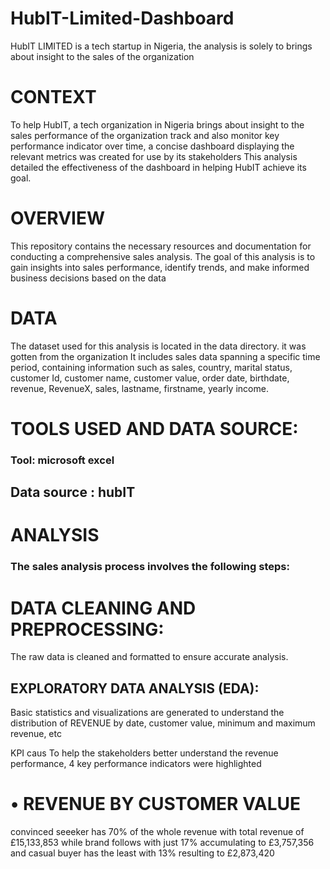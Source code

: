 # HubIT-Limited-Dashboard
HubIT LIMITED is a tech startup in Nigeria, the analysis is solely to brings about insight to the sales of the organization 

 # CONTEXT

To help HubIT, a tech organization in Nigeria brings about insight to the sales performance of the organization track and also monitor key performance indicator
over time, a concise dashboard displaying the relevant metrics was created for use by its stakeholders This analysis detailed the effectiveness
of the dashboard in helping HubIT achieve its goal.

# OVERVIEW

This repository contains the necessary resources and documentation for conducting a comprehensive sales analysis. The goal of this analysis is to gain 
insights into sales performance, identify trends, and make informed business decisions based on the data

# DATA

The dataset used for this analysis is located in the data directory. it was gotten from the organization It includes sales data spanning a specific time period, 
containing information such as sales, country, marital status, customer Id, customer name, customer value, order date, birthdate, revenue, RevenueX, sales, lastname,
firstname, yearly income.

 # TOOLS USED AND DATA SOURCE:

### Tool: microsoft excel

## Data source : hubIT

# ANALYSIS

### The sales analysis process involves the following steps:

# DATA CLEANING AND PREPROCESSING:

The raw data is cleaned and formatted to ensure accurate analysis.

## EXPLORATORY DATA ANALYSIS (EDA):

Basic statistics and visualizations are generated to understand the distribution of REVENUE by date, customer value, minimum and maximum revenue, etc

KPI
caus
To help the stakeholders better understand the revenue performance, 4 key performance indicators were highlighted

# • REVENUE BY CUSTOMER VALUE
convinced seeeker has 70% of the whole revenue with total revenue of £15,133,853 while brand follows with just 17% accumulating to £3,757,356 and casual buyer
has the least with 13% resulting to £2,873,420


